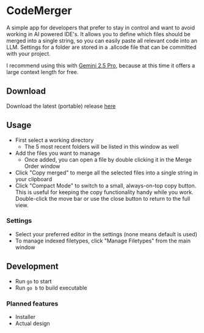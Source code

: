 # CodeMerger

A simple app for developers that prefer to stay in control and want to avoid working in AI powered IDE's. It allows you to define which files should be merged into a single string, so you can easily paste all relevant code into an LLM. Settings for a folder are stored in a .allcode file that can be committed with your project.

I recommend using this with [Gemini 2.5 Pro](https://aistudio.google.com/prompts/new_chat), because at this time it offers a large context length for free.

## Download

Download the latest (portable) release [here](https://github.com/DrSiemer/codemerger/releases)

## Usage

- First select a working directory
    - The 5 most recent folders will be listed in this window as well
- Add the files you want to manage
    - Once added, you can open a file by double clicking it in the Merge Order window
- Click "Copy merged" to merge all the selected files into a single string in your clipboard
- Click "Compact Mode" to switch to a small, always-on-top copy button. This is useful for keeping the copy functionality handy while you work. Double-click the move bar or use the close button to return to the full view.

### Settings

- Select your preferred editor in the settings (none means default is used)
- To manage indexed filetypes, click "Manage Filetypes" from the main window

## Development

- Run `go` to start
- Run `go b` to build executable

### Planned features

- Installer
- Actual design
